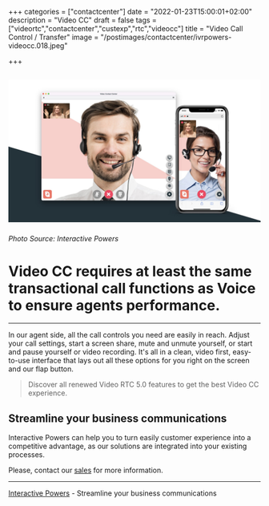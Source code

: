 +++
categories = ["contactcenter"]
date = "2022-01-23T15:00:01+02:00"
description = "Video CC"
draft = false
tags = ["videortc","contactcenter","custexp","rtc","videocc"]
title = "Video Call Control / Transfer"
image = "/postimages/contactcenter/ivrpowers-videocc.018.jpeg"

+++

![question](/postimages/contactcenter/ivrpowers-videocc.018.jpeg)
------------
###### Photo Source: Interactive Powers

# Video CC requires at least the same transactional call functions as Voice to ensure agents performance.
---

In our agent side, all the call controls you need are easily in reach. Adjust your call settings, start a screen share, mute and unmute yourself, or start and pause yourself or video recording. It's all in a clean, video first, easy-to-use interface that lays out all these options for you right on the screen and our flap button.
 
> Discover all renewed Video RTC 5.0 features to get the best Video CC experience.
 
## Streamline your business communications

Interactive Powers can help you to turn easily customer experience into a competitive advantage, as our solutions are integrated into your existing processes.

Please, contact our [sales](https://www.ivrpowers.com/support-services/) for more information. 

---
[Interactive Powers](http://www.ivrpowers.com/ ) - Streamline your business communications




